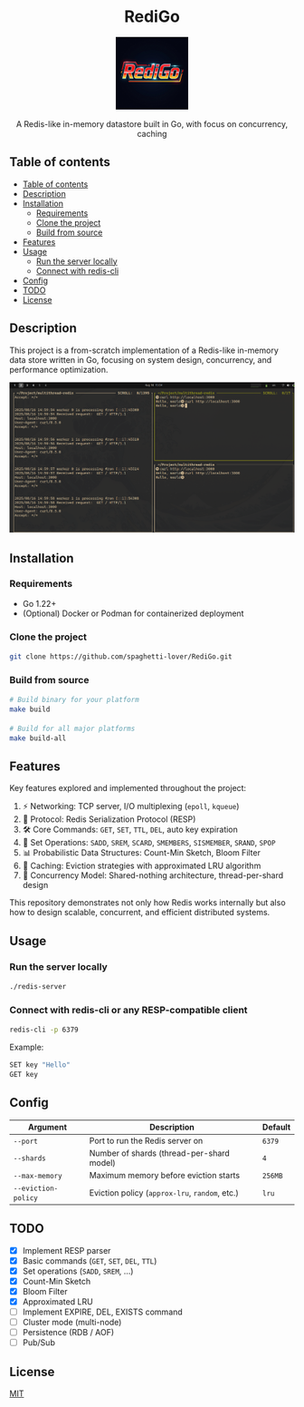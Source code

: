 <h1 align="center">RediGo</h1>
<p align="center">
    <img src="docs/logo.jpeg" alt="Logo" height="128" width="128"/>
</p>
<p align="center">
     A Redis-like in-memory datastore built in Go, with focus on concurrency, caching
</p>

<a name="table-of-contents"></a>

## Table of contents

- [Table of contents](#table-of-contents)
- [Description](#description)
- [Installation](#installation)
  - [Requirements](#requirements)
  - [Clone the project](#clone-the-project)
  - [Build from source](#build-from-source)
- [Features](#features)
- [Usage](#usage)
  - [Run the server locally](#run-the-server-locally)
  - [Connect with redis-cli](#connect-with-redis-cli-or-any-resp-compatible-client)
- [Config](#config)
- [TODO](#todo)
- [License](#license)

<a name="description"></a>

## Description

This project is a from-scratch implementation of a Redis-like in-memory data store written in Go, focusing on system design, concurrency, and performance optimization.

<img src="docs/demo.png" alt="Screenshot of demo" />

<a name="installation"></a>

## Installation

<a name="requirements"></a>

### Requirements

- Go 1.22+
- (Optional) Docker or Podman for containerized deployment

<a name="clone-the-project"></a>

### Clone the project

```bash
git clone https://github.com/spaghetti-lover/RediGo.git
```

<a name="build-from-source"></a>

### Build from source

```bash
# Build binary for your platform
make build

# Build for all major platforms
make build-all
```

<a name="features"></a>

## Features

Key features explored and implemented throughout the project:

1. ⚡ Networking: TCP server, I/O multiplexing (`epoll`, `kqueue`)
2. 🔗 Protocol: Redis Serialization Protocol (RESP)
3. 🛠️ Core Commands: `GET`, `SET`, `TTL`, `DEL`, auto key expiration
4. 🔑 Set Operations: `SADD`, `SREM`, `SCARD`, `SMEMBERS`, `SISMEMBER`, `SRAND`, `SPOP`
5. 📊 Probabilistic Data Structures: Count-Min Sketch, Bloom Filter
6. 🧹 Caching: Eviction strategies with approximated LRU algorithm
7. 🧵 Concurrency Model: Shared-nothing architecture, thread-per-shard design

This repository demonstrates not only how Redis works internally but also how to design scalable, concurrent, and efficient distributed systems.

<a name="usage"></a>

## Usage

<a name="run-the-server-locally"></a>

### Run the server locally

```bash
./redis-server
```

<a name="connect-with-redis-cli-or-any-resp-compatible-client"></a>

### Connect with redis-cli or any RESP-compatible client

```bash
redis-cli -p 6379
```

Example:

```bash
SET key "Hello"
GET key
```

<a name="config"></a>

## Config

| Argument            | Description                                    | Default |
| ------------------- | ---------------------------------------------- | ------- |
| `--port`            | Port to run the Redis server on                | `6379`  |
| `--shards`          | Number of shards (thread-per-shard model)      | `4`     |
| `--max-memory`      | Maximum memory before eviction starts          | `256MB` |
| `--eviction-policy` | Eviction policy (`approx-lru`, `random`, etc.) | `lru`   |

<a name="todo"></a>

## TODO

- [x] Implement RESP parser
- [x] Basic commands (`GET`, `SET`, `DEL`, `TTL`)
- [x] Set operations (`SADD`, `SREM`, …)
- [x] Count-Min Sketch
- [x] Bloom Filter
- [x] Approximated LRU
- [ ] Implement EXPIRE, DEL, EXISTS command
- [ ] Cluster mode (multi-node)
- [ ] Persistence (RDB / AOF)
- [ ] Pub/Sub

<a name="license"></a>

## License

[MIT](https://choosealicense.com/licenses/mit/)
